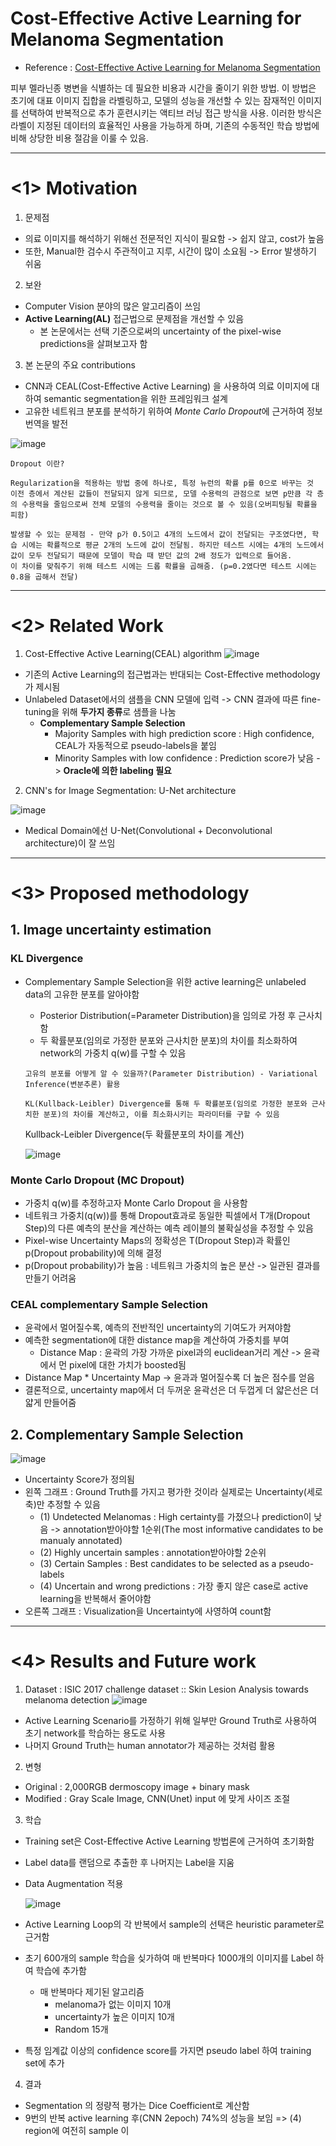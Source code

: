 # Cost-Effective Active Learning for Melanoma Segmentation

- Reference : [Cost-Effective Active Learning for Melanoma Segmentation][link]

피부 멜라닌종 병변을 식별하는 데 필요한 비용과 시간을 줄이기 위한 방법.
이 방법은 초기에 대표 이미지 집합을 라벨링하고, 모델의 성능을 개선할 수 있는 잠재적인 이미지를 선택하여 반복적으로 추가 훈련시키는 액티브 러닝 접근 방식을 사용. 이러한 방식은 라벨이 지정된 데이터의 효율적인 사용을 가능하게 하며, 기존의 수동적인 학습 방법에 비해 상당한 비용 절감을 이룰 수 있음.

---
# <1> Motivation
1. 문제점
  - 의료 이미지를 해석하기 위해선 전문적인 지식이 필요함 -> 쉽지 않고, cost가 높음
  - 또한, Manual한 검수시 주관적이고 지루, 시간이 많이 소요됨 -> Error 발생하기 쉬움

2. 보완
  - Computer Vision 분야의 많은 알고리즘이 쓰임
  - **Active Learning(AL)** 접근법으로 문제점을 개선할 수 있음
    - 본 논문에서는 선택 기준으로써의 uncertainty of the pixel-wise predictions을 살펴보고자 함

3. 본 논문의 주요 contributions
  - CNN과 CEAL(Cost-Effective Active Learning) 을 사용하여 의료 이미지에 대하여 semantic segmentation을 위한 프레임워크 설계
  - 고유한 네트워크 분포를 분석하기 위하여 *Monte Carlo Dropout*에 근거하여 정보 번역을 발전

  ![image](https://user-images.githubusercontent.com/108987773/218634777-fe488fa5-731e-4227-a837-f0eef69d9e0b.png)

  ```
  Dropout 이란?
  
  Regularization을 적용하는 방법 중에 하나로, 특정 뉴런의 확률 p를 0으로 바꾸는 것
  이전 층에서 계산된 값들이 전달되지 않게 되므로, 모델 수용력의 관점으로 보면 p만큼 각 층의 수용력을 줄임으로써 전체 모델의 수용력을 줄이는 것으로 볼 수 있음(오버피팅될 확률을 피함)

  발생할 수 있는 문제점 - 만약 p가 0.5이고 4개의 노드에서 값이 전달되는 구조였다면, 학습 시에는 확률적으로 평균 2개의 노드에 값이 전달됨. 하지만 테스트 시에는 4개의 노드에서 값이 모두 전달되기 때문에 모델이 학습 때 받던 값의 2배 정도가 입력으로 들어옴.
  이 차이를 맞춰주기 위해 테스트 시에는 드롭 확률을 곱해줌. (p=0.2였다면 테스트 시에는 0.8을 곱해서 전달)
  ```
---
# <2> Related Work
1. Cost-Effective Active Learning(CEAL) algorithm
  ![image](https://user-images.githubusercontent.com/108987773/218636341-e55d08d9-93ca-4682-8867-023522531050.png)
  - 기존의 Active Learning의 접근법과는 반대되는 Cost-Effective methodology가 제시됨
  - Unlabeled Dataset에서의 샘플을 CNN 모델에 입력 -> CNN 결과에 따른 fine-tuning을 위해 **두가지 종류**로 샘플을 나눔
    - **Complementary Sample Selection**
      - Majority Samples with high prediction score : High confidence, CEAL가 자동적으로 pseudo-labels을 붙임
      - Minority Samples with low confidence : Prediction score가 낮음 -> **Oracle에 의한 labeling 필요**

2. CNN's for Image Segmentation: U-Net architecture

  ![image](https://user-images.githubusercontent.com/108987773/218638043-f3f67b41-2c76-4374-99b8-7371e643de7f.png)
  - Medical Domain에선 U-Net(Convolutional + Deconvolutional architecture)이 잘 쓰임
---
# <3> Proposed methodology
## 1. Image uncertainty estimation
### KL Divergence
- Complementary Sample Selection을 위한 active learning은 unlabeled data의 고유한 분포를 알아야함
  - Posterior Distribution(=Parameter Distribution)을 임의로 가정 후 근사치함
  - 두 확률분포(임의로 가정한 분포와 근사치한 분포)의 차이를 최소화하여 network의 가중치 q(w)를 구할 수 있음
  ```
  고유의 분포를 어떻게 알 수 있을까?(Parameter Distribution) - Variational Inference(변분추론) 활용
  
  KL(Kullback-Leibler) Divergence를 통해 두 확률분포(임의로 가정한 분포와 근사치한 분포)의 차이를 계산하고, 이를 최소화시키는 파라미터를 구할 수 있음
  ```
    Kullback-Leibler Divergence(두 확률분포의 차이를 계산)
    
    ![image](https://user-images.githubusercontent.com/108987773/218925492-fbd93bcf-48a0-456a-90cc-fdc7f3ab0497.png)

### Monte Carlo Dropout (MC Dropout)
- 가중치 q(w)를 추정하고자 Monte Carlo Dropout 을 사용함
- 네트워크 가중치(q(w))를 통해 Dropout효과로 동일한 픽셀에서 T개(Dropout Step)의 다른 예측의 분산을 계산하는 예측 레이블의 불확실성을 추정할 수 있음 
- Pixel-wise Uncertainty Maps의 정확성은 T(Dropout Step)과 확률인 p(Dropout probability)에 의해 결정
- p(Dropout probability)가 높음 : 네트워크 가중치의 높은 분산 -> 일관된 결과를 만들기 어려움

### CEAL complementary Sample Selection
- 윤곽에서 멀어질수록, 예측의 전반적인 uncertainty의 기여도가 커져야함
- 예측한 segmentation에 대한 distance map을 계산하여 가중치를 부여
  - Distance Map : 윤곽의 가장 가까운 pixel과의 euclidean거리 계산 -> 윤곽에서 먼 pixel에 대한 가치가 boosted됨
- Distance Map * Uncertainty Map -> 윤과과 멀어질수록 더 높은 점수를 얻음
- 결론적으로, uncertainty map에서 더 두꺼운 윤곽선은 더 두껍게 더 얇은선은 더 얇게 만들어줌

## 2. Complementary Sample Selection
  ![image](https://user-images.githubusercontent.com/108987773/218933005-059635bb-f992-4477-83ab-64a39ccd8552.png)
  - Uncertainty Score가 정의됨 
  - 왼쪽 그래프 : Ground Truth를 가지고 평가한 것이라 실제로는 Uncertainty(세로축)만 추정할 수 있음
    - (1) Undetected Melanomas : High certainty를 가졌으나 prediction이 낮음 -> annotation받아야할 1순위(The most informative candidates to be manualy annotated)
    - (2) Highly uncertain samples : annotation받아야할 2순위
    - (3) Certain Samples : Best candidates to be selected as a pseudo-labels
    - (4) Uncertain and wrong predictions : 가장 좋지 않은 case로 active learning을 반복해서 줄어야함
  - 오른쪽 그래프 : Visualization을 Uncertainty에 사영하여 count함
---
# <4> Results and Future work
1. Dataset : ISIC 2017 challenge dataset :: Skin Lesion Analysis towards melanoma detection
  ![image](https://user-images.githubusercontent.com/108987773/218935512-8ff25a7d-f7a8-4a79-a4ca-3e1af20c8314.png)
  
  - Active Learning Scenario를 가정하기 위해 일부만 Ground Truth로 사용하여 초기 network를 학습하는 용도로 사용
  - 나머지 Ground Truth는 human annotator가 제공하는 것처럼 활용

2. 변형
  - Original : 2,000RGB dermoscopy image + binary mask
  - Modified : Gray Scale Image, CNN(Unet) input 에 맞게 사이즈 조절

3. 학습
  - Training set은 Cost-Effective Active Learning 방법론에 근거하여 초기화함
  - Label data를 랜덤으로 추출한 후 나머지는 Label을 지움
  - Data Augmentation 적용
  
    ![image](https://user-images.githubusercontent.com/108987773/218939702-e1fd939f-e00f-45d4-9705-a387d58a6c52.png)
  - Active Learning Loop의 각 반복에서 sample의 선택은 heuristic parameter로 근거함
  - 초기 600개의 sample 학습을 싲가하여 매 반복마다 1000개의 이미지를 Label 하여 학습에 추가함
    - 매 반복마다 제기된 알고리즘
      - melanoma가 없는 이미지 10개
      - uncertainty가 높은 이미지 10개
      - Random 15개
  - 특정 임계값 이상의 confidence score를 가지면 pseudo label 하여 training set에 추가

4. 결과
  - Segmentation 의 정량적 평가는 Dice Coefficient로 계산함
  - 9번의 반복 active learning 후(CNN 2epoch) 74%의 성능을 보임 => (4) region에 여전히 sample 이 





[link]: https://arxiv.org/pdf/1711.09168.pdf
